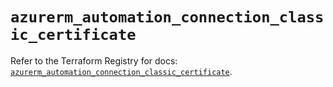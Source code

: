 # `azurerm_automation_connection_classic_certificate`

Refer to the Terraform Registry for docs: [`azurerm_automation_connection_classic_certificate`](https://registry.terraform.io/providers/hashicorp/azurerm/3.106.1/docs/resources/automation_connection_classic_certificate).
